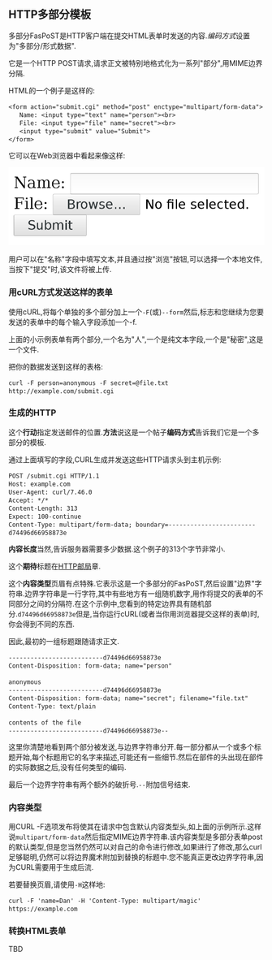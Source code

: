 
## HTTP多部分模板

多部分FasPoST是HTTP客户端在提交HTML表单时发送的内容.*编码方式*设置为"多部分/形式数据".

它是一个HTTP POST请求,请求正文被特别地格式化为一系列"部分",用MIME边界分隔.

HTML的一个例子是这样的:

```
<form action="submit.cgi" method="post" enctype="multipart/form-data">
   Name: <input type="text" name="person"><br>
   File: <input type="file" name="secret"><br>
   <input type="submit" value="Submit">
</form> 
```

它可以在Web浏览器中看起来像这样:

![a multipart form](multipart-form.png)

用户可以在"名称"字段中填写文本,并且通过按"浏览"按钮,可以选择一个本地文件,当按下"提交"时,该文件将被上传.

### 用cURL方式发送这样的表单

使用cURL,将每个单独的多个部分加上一个`-F`(或)`--form`然后,标志和您继续为您要发送的表单中的每个输入字段添加一个-f.

上面的小示例表单有两个部分,一个名为"人",一个是纯文本字段,一个是"秘密",这是一个文件.

把你的数据发送到这样的表格:

```
curl -F person=anonymous -F secret=@file.txt http://example.com/submit.cgi
```

### 生成的HTTP

这个**行动**指定发送邮件的位置.**方法**说这是一个帖子**编码方式**告诉我们它是一个多部分的模板.

通过上面填写的字段,CURL生成并发送这些HTTP请求头到主机示例:

```
POST /submit.cgi HTTP/1.1
Host: example.com
User-Agent: curl/7.46.0
Accept: */*
Content-Length: 313
Expect: 100-continue
Content-Type: multipart/form-data; boundary=------------------------d74496d66958873e
```

**内容长度**当然,告诉服务器需要多少数据.这个例子的313个字节非常小.

这个**期待**标题在[HTTP邮局](http-post.md)章.

这个**内容类型**页眉有点特殊.它表示这是一个多部分的FasPoST,然后设置"边界"字符串.边界字符串是一行字符,其中有些地方有一组随机数字,用作将提交的表单的不同部分之间的分隔符.在这个示例中,您看到的特定边界具有随机部分.`d74496d66958873e`但是,当你运行cURL(或者当你用浏览器提交这样的表单)时,你会得到不同的东西.

因此,最初的一组标题跟随请求正文.

```
--------------------------d74496d66958873e
Content-Disposition: form-data; name="person"

anonymous
--------------------------d74496d66958873e
Content-Disposition: form-data; name="secret"; filename="file.txt"
Content-Type: text/plain

contents of the file
--------------------------d74496d66958873e--
```

这里你清楚地看到两个部分被发送,与边界字符串分开.每一部分都从一个或多个标题开始,每个标题用它的名字来描述,可能还有一些细节.然后在部件的头出现在部件的实际数据之后,没有任何类型的编码.

最后一个边界字符串有两个额外的破折号.`--`附加信号结束.

### 内容类型

用CURL -F选项发布将使其在请求中包含默认内容类型头,如上面的示例所示.这样说`multipart/form-data`然后指定MIME边界字符串.该内容类型是多部分表单post的默认类型,但是您当然仍然可以对自己的命令进行修改,如果进行了修改,那么curl足够聪明,仍然可以将边界魔术附加到替换的标题中.您不能真正更改边界字符串,因为CURL需要用于生成后流.

若要替换页眉,请使用`-H`这样地:

```
curl -F 'name=Dan' -H 'Content-Type: multipart/magic' https://example.com
```

### 转换HTML表单

TBD
